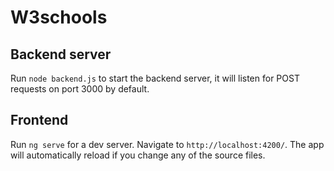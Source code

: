 # W3schools

## Backend server

Run `node backend.js` to start the backend server, it will listen for POST requests on port 3000 by default.

## Frontend

Run `ng serve` for a dev server. Navigate to `http://localhost:4200/`. The app will automatically reload if you change any of the source files.


